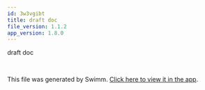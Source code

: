 ```yaml
---
id: 3w3vgibt
title: draft doc
file_version: 1.1.2
app_version: 1.8.0
---
```


draft doc

<br/>

This file was generated by Swimm. [Click here to view it in the app](https://swimm-web-app.web.app/repos/Z2l0aHViJTNBJTNBTm9hUmVwbyUzQSUzQU5vYW96ZXI=/docs/3w3vgibt).
